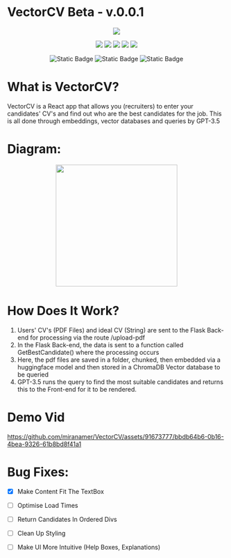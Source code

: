 # VectorCV Beta - v.0.0.1
<p align='center'>
   <img src='https://github.com/miranamer/VectorCV/assets/91673777/2402663d-5fa9-464e-b1dc-118108faf542' />
</p>
<p align='center'>
   <img src='https://img.shields.io/badge/python-3670A0?style=for-the-badge&logo=python&logoColor=ffdd54' />
   <img src='https://img.shields.io/badge/typescript-%23007ACC.svg?style=for-the-badge&logo=typescript&logoColor=white' />
   <img src='https://img.shields.io/badge/react-%2320232a.svg?style=for-the-badge&logo=react&logoColor=%2361DAFB' />
   <img src='https://img.shields.io/badge/flask-%23000.svg?style=for-the-badge&logo=flask&logoColor=white' />
   <img src='https://img.shields.io/badge/tailwindcss-%2338B2AC.svg?style=for-the-badge&logo=tailwind-css&logoColor=white' />
</p>
<p align='center'>
   <img alt="Static Badge" src="https://img.shields.io/badge/Langchain-green?style=for-the-badge">
   <img alt="Static Badge" src="https://img.shields.io/badge/HuggingFace-yellow?style=for-the-badge">
   <img alt="Static Badge" src="https://img.shields.io/badge/ChromaDB-red?style=for-the-badge">
</p>

<h1>What is VectorCV?</h1>
<p>VectorCV is a React app that allows you (recruiters) to enter your candidates' CV's and find out who are the best candidates for the job. This is all done through embeddings, vector databases and queries by GPT-3.5</p>


<h1>Diagram:</h1>
<p align='center'>
   <img height='280px' src='https://github.com/miranamer/VectorCV/assets/91673777/52ac96ea-30c8-4d3c-aede-9d36b826a4cf' />
</p>

<h1>How Does It Work?</h1>
<ol>
   <li>Users' CV's (PDF Files) and ideal CV (String) are sent to the Flask Back-end for processing via the route /upload-pdf</li>
   <li>In the Flask Back-end, the data is sent to a function called GetBestCandidate() where the processing occurs</li>
   <li>Here, the pdf files are saved in a folder, chunked, then embedded via a huggingface model and then stored in a ChromaDB Vector database to be queried</li>
   <li>GPT-3.5 runs the query to find the most suitable candidates and returns this to the Front-end for it to be rendered.</li>
</ol>

<h1>Demo Vid</h1>


https://github.com/miranamer/VectorCV/assets/91673777/bbdb64b6-0b16-4bea-9326-61b8bd8f41a1


<h1>Bug Fixes:</h1>

- [x] Make Content Fit The TextBox
- [ ] Optimise Load Times
- [ ] Return Candidates In Ordered Divs
- [ ] Clean Up Styling
- [ ] Make UI More Intuitive (Help Boxes, Explanations)


